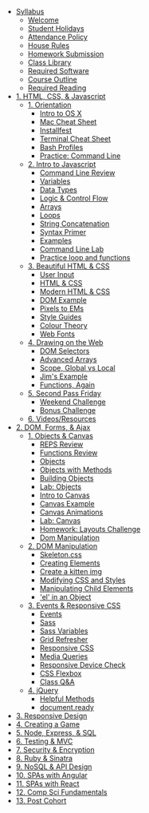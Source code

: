 * [Syllabus](README.md)
  * [Welcome](0_onboarding/welcome.md)
  * [Student Holidays](0_onboarding/holidays.md)
  * [Attendance Policy](0_onboarding/attendance_policy.md)
  * [House Rules](0_onboarding/house_rules.md)
  * [Homework Submission](0_onboarding/homework_submission.md)
  * [Class Library](0_onboarding/class_library.md)
  * [Required Software](0_onboarding/required_software.md)
  * [Course Outline](0_onboarding/course_outline.md)
  * [Required Reading](0_onboarding/required_reading.md)
* [1. HTML, CSS, & Javascript](01_front_end_fundamentals/README.md)
  * [1. Orientation](01_front_end_fundamentals/d01.md)
    * [Intro to OS X](01_front_end_fundamentals/intro_to_osx.md)
    * [Mac Cheat Sheet](01_front_end_fundamentals/d01-mac-cheat-sheet.md)
    * [Installfest](01_front_end_fundamentals/d01_installfest.md)
    * [Terminal Cheat Sheet](01_front_end_fundamentals/d01-termina-cheat-sheet.md)
    * [Bash Profiles](01_front_end_fundamentals/d01_bash_profile.md)
    * [Practice: Command Line](01_front_end_fundamentals/d01_workhop_cli.md)
  * [2. Intro to Javascript](01_front_end_fundamentals/d02.md)
    * [Command Line Review](01_front_end_fundamentals/d02_cli_review.md)
    * [Variables](01_front_end_fundamentals/d02-variables.md)
    * [Data Types](01_front_end_fundamentals/d02-datatypes-examples.md)
    * [Logic & Control Flow](01_front_end_fundamentals/d02-controlflow-examples.md)
    * [Arrays](01_front_end_fundamentals/d02-arrays.md)
    * [Loops](01_front_end_fundamentals/d02-loops.md)
    * [String Concatenation](01_front_end_fundamentals/d02-stringconcat.md)
    * [Syntax Primer](01_front_end_fundamentals/d02-syntax.md)
    * [Examples](01_front_end_fundamentals/d02_img.md)
    * [Command Line Lab](01_front_end_fundamentals/cmdLineLab.md)
    * [Practice loop and functions](01_front_end_fundamentals/practiceLoopAndFunction.md)
  * [3. Beautiful HTML & CSS](01_front_end_fundamentals/d03.md)
    * [User Input](01_front_end_fundamentals/d03_user_input.md)
    * [HTML & CSS](01_front_end_fundamentals/d03-htmlcss.md)
    * [Modern HTML & CSS](01_front_end_fundamentals/d03_modern_html_css.md)
    * [DOM Example](01_front_end_fundamentals/d03-dom.md)
    * [Pixels to EMs](01_front_end_fundamentals/d03-em-to-px.md)
    * [Style Guides](01_front_end_fundamentals/d03_style_guide.md)
    * [Colour Theory](01_front_end_fundamentals/d03_colour_theory.md)
    * [Web Fonts](01_front_end_fundamentals/d03_webfonts.md)
  * [4. Drawing on the Web](01_front_end_fundamentals/d04.md)
    * [DOM Selectors](01_front_end_fundamentals/d04_selector.md)
    * [Advanced Arrays](01_front_end_fundamentals/advanced-arrays.md)
    * [Scope, Global vs Local](01_front_end_fundamentals/d04_scope.md)
    * [Jim's Example](01_front_end_fundamentals/d04_examples.md)
    * [Functions, Again](01_front_end_fundamentals/anon_named_functions.md)
  * [5. Second Pass Friday](01_front_end_fundamentals/d05.md)
    * [Weekend Challenge](01_front_end_fundamentals/d05-ah.md)
    * [Bonus Challenge](01_front_end_fundamentals/d05-ah-bonus.md)
  * [6. Videos/Resources](01_front_end_fundamentals/d0_resources.md)
* [2. DOM, Forms, & Ajax](02_dom_forms_ajax/README.md)
  * [1. Objects & Canvas](02_dom_forms_ajax/d01.md)
    * [REPS Review](02_dom_forms_ajax/d01_reps_review.md)
    * [Functions Review](02_dom_forms_ajax/d01_functions_review.md)
    * [Objects](02_dom_forms_ajax/d01_objects.md)
    * [Objects with Methods](02_dom_forms_ajax/d01_object_methods_this.md)
    * [Building Objects](02_dom_forms_ajax/d01_objects_with_methods.md)
    * [Lab: Objects](02_dom_forms_ajax/d01_objects_lab.md)
    * [Intro to Canvas](02_dom_forms_ajax/d01_intro_to_canvas.md)
    * [Canvas Example](02_dom_forms_ajax/d01_canvas_sample.md)
    * [Canvas Animations](02_dom_forms_ajax/d01_canvas_animations.md)
    * [Lab: Canvas](02_dom_forms_ajax/d01_canvas_lab.md)
    * [Homework: Layouts Challenge](02_dom_forms_ajax/d01_hw.md)
    * [Dom Manipulation](01_front_end_fundamentals/d04_selectors.md)
  * [2. DOM Manipulation](02_dom_forms_ajax/d02.md)
      * [Skeleton.css](02_dom_forms_ajax/d02_skeleton.md)
      * [Creating Elements](02_dom_forms_ajax/d02_creating_elements.md)
      * [Create a kitten img](02_dom_forms_ajax/d02_img_el.md)
      * [Modifying CSS and Styles](02_dom_forms_ajax/d02_dom_css.md)
      * [Manipulating Child Elements](02_dom_forms_ajax/d02_children.md)
      * ['el' in an Object](02_dom_forms_ajax/d02_el.md)
  * [3. Events & Responsive CSS](02_dom_forms_ajax/d03.md)
    * [Events](02_dom_forms_ajax/d03_events.md)
    * [Sass](02_dom_forms_ajax/d03_sass.md)
    * [Sass Variables](02_dom_forms_ajax/d03_style_guide.md)
    * [Grid Refresher](02_dom_forms_ajax/d03_grid.md)
    * [Responsive CSS](02_dom_forms_ajax/d03_responsive_intro.md)
    * [Media Queries](02_dom_forms_ajax/d03_media_queries.md)
    * [Responsive Device Check](02_dom_forms_ajax/d03_responsive_codealong.md)
    * [CSS Flexbox](02_dom_forms_ajax/d03_flexbox_intro.md)
    * [Class Q&A](02_dom_forms_ajax/d03_qa.md)
  * [4. jQuery](02_dom_forms_ajax/d04.md)
    * [Helpful Methods](02_dom_forms_ajax/d04_methods.md)
    * [document.ready](02_dom_forms_ajax/d04_dr.md)
* [3. Responsive Design]()
* [4. Creating a Game]()
* [5. Node, Express, & SQL]()
* [6. Testing & MVC]()
* [7. Security & Encryption]()
* [8. Ruby & Sinatra]()
* [9. NoSQL & API Design]()
* [10. SPAs with Angular]()
* [11. SPAs with React]()
* [12. Comp Sci Fundamentals]()
* [13. Post Cohort]()
